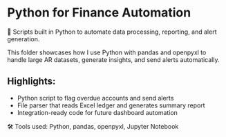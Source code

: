 # Python for Finance Automation

🐍 Scripts built in Python to automate data processing, reporting, and alert generation.

This folder showcases how I use Python with pandas and openpyxl to handle large AR datasets, generate insights, and send alerts automatically.

## Highlights:
- Python script to flag overdue accounts and send alerts
- File parser that reads Excel ledger and generates summary report
- Integration-ready code for future dashboard automation

🛠 Tools used: Python, pandas, openpyxl, Jupyter Notebook
